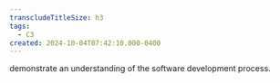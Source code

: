```yaml
---
transcludeTitleSize: h3
tags:
  - C3
created: 2024-10-04T07:42:10.000-0400
---
```

demonstrate an understanding of the software development process.